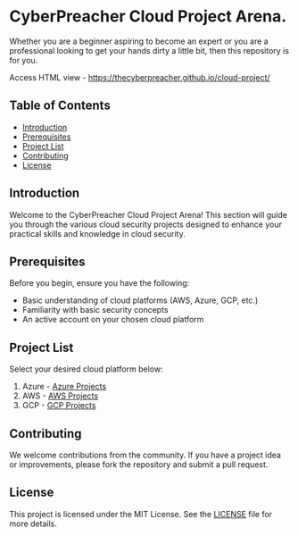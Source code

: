# CyberPreacher Cloud Project Arena.

Whether you are a beginner aspiring to become an expert or you are a professional looking to get your hands dirty a little bit, then this repository is for you.

Access HTML view - https://thecyberpreacher.github.io/cloud-project/

## Table of Contents
- [Introduction](#introduction)
- [Prerequisites](#prerequisites)
- [Project List](#project-list)
- [Contributing](#contributing)
- [License](#license)

## Introduction
Welcome to the CyberPreacher Cloud Project Arena! This section will guide you through the various cloud security projects designed to enhance your practical skills and knowledge in cloud security.

## Prerequisites
Before you begin, ensure you have the following:
- Basic understanding of cloud platforms (AWS, Azure, GCP, etc.)
- Familiarity with basic security concepts
- An active account on your chosen cloud platform

## Project List
Select your desired cloud platform below:
1. Azure - [Azure Projects](./Azure/README.md)
2. AWS - [AWS Projects](./AWS/README.md)
3. GCP - [GCP Projects](./GCP/README.md)

## Contributing
We welcome contributions from the community. If you have a project idea or improvements, please fork the repository and submit a pull request.

## License
This project is licensed under the MIT License. See the [LICENSE](LICENSE) file for more details.